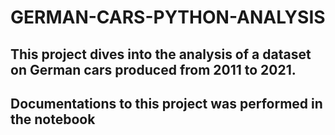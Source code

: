 # GERMAN-CARS-PYTHON-ANALYSIS
## This project dives into the analysis of a dataset on German cars produced from 2011 to 2021.

## Documentations to this project was performed in the notebook

